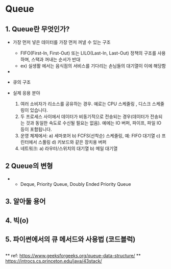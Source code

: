 # Queue
## 1. Queue란 무엇인가?

* 가장 먼저 넣은 데이터를 가장 먼저 꺼낼 수 있는 구조
  * FIFO(First-In, First-Out)  또는 LILO(Last-In, Last-Out) 정책의 구조를 사용하며, 스택과 꺼내는 순서가 반대
  * ex) 실생활 에서는 음식점의 서비스를 기다리는 손님들의 대기열이 이에 해당함
* 

* 큐의 구조

* 실제 응용 분야
  1) 여러 소비자가 리소스를 공유하는 경우. 예로는 CPU 스케줄링 , 디스크 스케줄링이 있습니다. 
  2) 두 프로세스 사이에서 데이터가 비동기적으로 전송되는 경우(데이터가 전송되는 것과 동일한 속도로 수신될 필요는 없음). 예에는 IO 버퍼, 파이프, 파일 IO 등이 포함됩니다. 
  3) 운영 체제에서:
       a) 세마포어
       b) FCFS(선착순) 스케줄링, 예: FIFO 대기열
       c) 프린터에서 스풀링
       d) 키보드와 같은 장치용 버퍼
  4) 네트워크:
       a) 라우터/스위치의  대기열
       b) 메일 대기열
## 2 Queue의 변형
* * Deque, Priority Queue, Doubly Ended Priority Queue
## 3. 알아둘 용어 
## 4. 빅(o)
## 5. 파이썬에서의 큐 메서드와 사용법 (코드블럭)

## 
** ref: https://www.geeksforgeeks.org/queue-data-structure/
** https://introcs.cs.princeton.edu/java/43stack/
